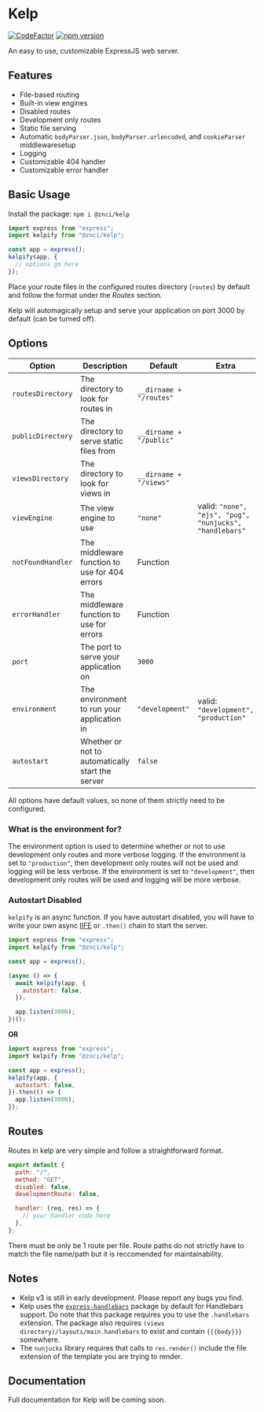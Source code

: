 # Kelp

[![CodeFactor](https://www.codefactor.io/repository/github/znci/kelp/badge/main)](https://www.codefactor.io/repository/github/znci/kelp/overview/main)
[![npm version](https://badge.fury.io/js/@znci%2Fkelp.svg)](https://badge.fury.io/js/@znci%2Fkelp)

An easy to use, customizable ExpressJS web server.

## Features

- File-based routing
- Built-in view engines
- Disabled routes
- Development only routes
- Static file serving
- Automatic `bodyParser.json`, `bodyParser.urlencoded`, and `cookieParser` middlewaresetup
- Logging
- Customizable 404 handler
- Customizable error handler

## Basic Usage

Install the package: `npm i @znci/kelp`

```js
import express from "express";
import kelpify from "@znci/kelp";

const app = express();
kelpify(app, {
  // options go here
});
```

Place your route files in the configured routes directory (`routes`) by default and follow the format under the _Routes_ section.

Kelp will automagically setup and serve your application on port 3000 by default (can be turned off).

## Options

| Option            | Description                                      | Default                 | Extra                                                   | Type              |
| ----------------- | ------------------------------------------------ | ----------------------- | ------------------------------------------------------- | ----------------- |
| `routesDirectory` | The directory to look for routes in              | `__dirname + "/routes"` |                                                         | String            |
| `publicDirectory` | The directory to serve static files from         | `__dirname + "/public"` |                                                         | String            |
| `viewsDirectory`  | The directory to look for views in               | `__dirname + "/views"`  |                                                         | String            |
| `viewEngine`      | The view engine to use                           | `"none"`                | valid: `"none", "ejs", "pug", "nunjucks", "handlebars"` | String            |
| `notFoundHandler` | The middleware function to use for 404 errors    | Function                |                                                         | Callback Function |
| `errorHandler`    | The middleware function to use for errors        | Function                |                                                         | Callback Function |
| `port`            | The port to serve your application on            | `3000`                  |                                                         | Int               |
| `environment`     | The environment to run your application in       | `"development"`         | valid: `"development", "production"`                    | String            |
| `autostart`       | Whether or not to automatically start the server | `false`                 |                                                         | Boolean           |

All options have default values, so none of them strictly need to be configured.

### What is the environment for?

The environment option is used to determine whether or not to use development only routes and more verbose logging. If the environment is set to `"production"`, then development only routes will not be used and logging will be less verbose. If the environment is set to `"development"`, then development only routes will be used and logging will be more verbose.

### Autostart Disabled

`kelpify` is an async function. If you have autostart disabled, you will have to write your own async [IIFE](https://developer.mozilla.org/en-US/docs/Glossary/IIFE) or `.then()` chain to start the server.

```js
import express from "express";
import kelpify from "@znci/kelp";

const app = express();

(async () => {
  await kelpify(app, {
    autostart: false,
  });

  app.listen(3000);
})();
```

**OR**

```js
import express from "express";
import kelpify from "@znci/kelp";

const app = express();
kelpify(app, {
  autostart: false,
}).then(() => {
  app.listen(3000);
});
```

## Routes

Routes in kelp are very simple and follow a straightforward format.

```js
export default {
  path: "/",
  method: "GET",
  disabled: false,
  developmentRoute: false,

  handler: (req, res) => {
    // your handler code here
  },
};
```

There must be only be 1 route per file. Route paths do not strictly have to match the file name/path but it is reccomended for maintainability.

## Notes

- Kelp v3 is still in early development. Please report any bugs you find.
- Kelp uses the [`express-handlebars`](https://www.npmjs.com/package/express-handlebars) package by default for Handlebars support. Do note that this package requires you to use the `.handlebars` extension. The package also requires `(views directory)/layouts/main.handlebars` to exist and contain `{{{body}}}` somewhere.
- The `nunjucks` library requires that calls to `res.render()` include the file extension of the template you are trying to render.

## Documentation

Full documentation for Kelp will be coming soon.
